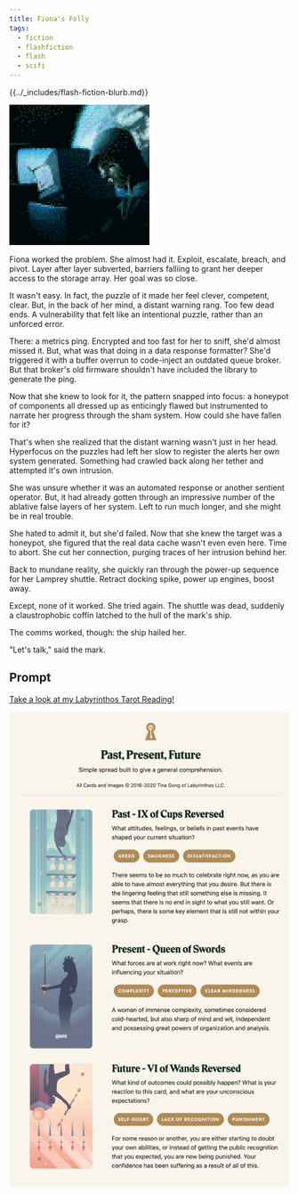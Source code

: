 ```yaml
---
title: Fiona's Folly
tags:
  - fiction
  - flashfiction
  - flash
  - scifi
---
```


{{../_includes/flash-fiction-blurb.md}}

<!--more-->

<img src="./cover.png" class="fullwidth" />

Fiona worked the problem. She almost had it. Exploit, escalate, breach, and pivot. Layer after layer subverted, barriers falliing to grant her deeper access to the storage array. Her goal was so close. 

It wasn't easy. In fact, the puzzle of it made her feel clever, competent, clear. But, in the back of her mind, a distant warning rang. Too few dead ends. A vulnerability that felt like an intentional puzzle, rather than an unforced error. 

There: a metrics ping. Encrypted and too fast for her to sniff, she'd almost missed it. But, what was that doing in a data response formatter? She'd triggered it with a buffer overrun to code-inject an outdated queue broker. But that broker's old firmware shouldn't have included the library to generate the ping.

Now that she knew to look for it, the pattern snapped into focus: a honeypot of components all dressed up as enticingly flawed but instrumented to narrate her progress through the sham system. How could she have fallen for it? 

That's when she realized that the distant warning wasn't just in her head. Hyperfocus on the puzzles had left her slow to register the alerts her own system generated. Something had crawled back along her tether and attempted it's own intrusion. 

She was unsure whether it was an automated response or another sentient operator. But, it had already gotten through an impressive number of the ablative false layers of her system. Left to run much longer, and she might be in real trouble. 

She hated to admit it, but she'd failed. Now that she knew the target was a honeypot, she figured that the real data cache wasn't even even here. Time to abort. She cut her connection, purging traces of her intrusion behind her. 

Back to mundane reality, she quickly ran through the power-up sequence for her Lamprey shuttle. Retract docking spike, power up engines, boost away. 

Except, none of it worked. She tried again. The shuttle was dead, suddenly a claustrophobic coffin latched to the hull of the mark's ship. 

The comms worked, though: the ship hailed her.

"Let's talk," said the mark. 

## Prompt

[Take a look at my Labyrinthos Tarot Reading!](https://app.labyrinthos.co/reading/ppf/SSTRWS/-44,62,-27)

![](20220413085344.png)
